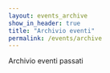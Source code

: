 ```yaml
---
layout: events_archive
show_in_header: true
title: "Archivio eventi"
permalink: /events/archive
---
```


Archivio eventi passati
